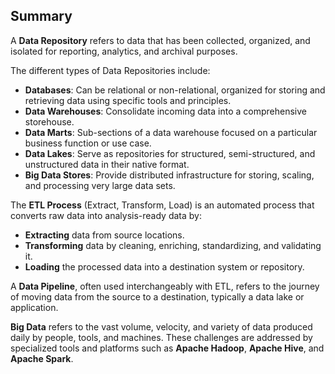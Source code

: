## Summary


A **Data Repository** refers to data that has been collected, organized, and isolated for reporting, analytics, and archival purposes.

The different types of Data Repositories include:

- **Databases**: Can be relational or non-relational, organized for storing and retrieving data using specific tools and principles.
- **Data Warehouses**: Consolidate incoming data into a comprehensive storehouse.
- **Data Marts**: Sub-sections of a data warehouse focused on a particular business function or use case.
- **Data Lakes**: Serve as repositories for structured, semi-structured, and unstructured data in their native format.
- **Big Data Stores**: Provide distributed infrastructure for storing, scaling, and processing very large data sets.

The **ETL Process** (Extract, Transform, Load) is an automated process that converts raw data into analysis-ready data by:

- **Extracting** data from source locations.
- **Transforming** data by cleaning, enriching, standardizing, and validating it.
- **Loading** the processed data into a destination system or repository.

A **Data Pipeline**, often used interchangeably with ETL, refers to the journey of moving data from the source to a destination, typically a data lake or application.

**Big Data** refers to the vast volume, velocity, and variety of data produced daily by people, tools, and machines. These challenges are addressed by specialized tools and platforms such as **Apache Hadoop**, **Apache Hive**, and **Apache Spark**.
